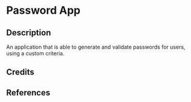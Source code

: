 # Password App

## Description

An application that is able to generate and validate passwords for users, using
a custom criteria.

## Credits

## References
